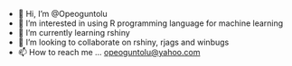 - 👋 Hi, I’m @Opeoguntolu
- 👀 I’m interested in using R programming language for machine learning
- 🌱 I’m currently learning rshiny
- 💞️ I’m looking to collaborate on rshiny, rjags and winbugs
- 📫 How to reach me ... opeoguntolu@yahoo.com

<!---
Opeoguntolu/Opeoguntolu is a ✨ special ✨ repository because its `README.md` (this file) appears on your GitHub profile.
You can click the Preview link to take a look at your changes.
--->
